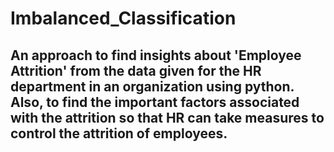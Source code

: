 # Imbalanced_Classification

## An approach to find insights about 'Employee Attrition' from the data given for the HR department in an organization using python. Also, to find the important factors associated with the attrition so that HR can take measures to control the attrition of employees.
